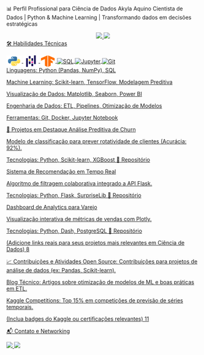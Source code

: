 📊 Perfil Profissional para Ciência de Dados
Akyla Aquino
Cientista de Dados | Python & Machine Learning | Transformando dados em decisões estratégicas

<div align="center"> <a href="https://github.com/akyla007"> <img height="180em" src="https://github-readme-stats.vercel.app/api?username=akyla007&show_icons=true&theme=monokai&include_all_commits=true&count_private=true"/> <img height="180em" src="https://github-readme-stats.vercel.app/api/top-langs/?username=akyla007&layout=compact&langs_count=7&theme=monokai"/> </div>
🛠 Habilidades Técnicas
<div style="display: inline_block"><br> <img align="center" alt="Python" height="30" width="40" src="https://raw.githubusercontent.com/devicons/devicon/master/icons/python/python-original.svg"> <img align="center" alt="Pandas" height="30" width="40" src="https://raw.githubusercontent.com/devicons/devicon/master/icons/pandas/pandas-original.svg"> <img align="center" alt="TensorFlow" height="30" width="40" src="https://raw.githubusercontent.com/devicons/devicon/master/icons/tensorflow/tensorflow-original.svg"> <img align="center" alt="SQL" height="30" width="40" src="https://cdn.jsdelivr.net/gh/devicons/devicon/icons/mysql/mysql-original.svg"> <img align="center" alt="Jupyter" height="30" width="40" src="https://cdn.jsdelivr.net/gh/devicons/devicon/icons/jupyter/jupyter-original.svg"> <img align="center" alt="Git" height="30" width="40" src="https://cdn.jsdelivr.net/gh/devicons/devicon/icons/git/git-original.svg"> </div>
Linguagens: Python (Pandas, NumPy), SQL

Machine Learning: Scikit-learn, TensorFlow, Modelagem Preditiva

Visualização de Dados: Matplotlib, Seaborn, Power BI

Engenharia de Dados: ETL, Pipelines, Otimização de Modelos

Ferramentas: Git, Docker, Jupyter Notebook

🚀 Projetos em Destaque
Análise Preditiva de Churn

Modelo de classificação para prever rotatividade de clientes (Acurácia: 92%).

Tecnologias: Python, Scikit-learn, XGBoost 🔗 Repositório

Sistema de Recomendação em Tempo Real

Algoritmo de filtragem colaborativa integrado a API Flask.

Tecnologias: Python, Flask, SurpriseLib 🔗 Repositório

Dashboard de Analytics para Varejo

Visualização interativa de métricas de vendas com Plotly.

Tecnologias: Python, Dash, PostgreSQL 🔗 Repositório

(Adicione links reais para seus projetos mais relevantes em Ciência de Dados) 8

📈 Contribuições e Atividades
Open Source: Contribuições para projetos de análise de dados (ex: Pandas, Scikit-learn).

Blog Técnico: Artigos sobre otimização de modelos de ML e boas práticas em ETL.

Kaggle Competitions: Top 15% em competições de previsão de séries temporais.

(Inclua badges do Kaggle ou certificações relevantes) 11

📬 Contato e Networking
<div> <a href="https://www.linkedin.com/in/%C3%A1kyla-aquino-710b39171" target="_blank"> <img src="https://img.shields.io/badge/-LinkedIn-%230077B5?style=for-the-badge&logo=linkedin&logoColor=white" target="_blank"> </a> <a href = "mailto:akylaaquino@gmail.com"> <img src="https://img.shields.io/badge/-Gmail-%23333?style=for-the-badge&logo=gmail&logoColor=white" target="_blank"> </a> </div>
